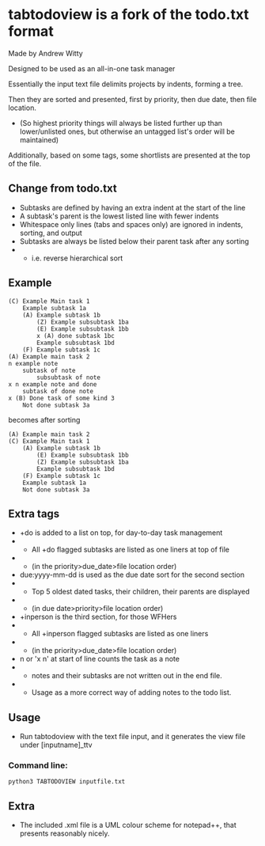 # tabtodoview is a fork of the todo.txt format
Made by Andrew Witty

Designed to be used as an all-in-one task manager

Essentially the input text file delimits projects by indents, forming a tree.

Then they are sorted and presented, first by priority, then due date, then file location.
- (So highest priority things will always be listed further up than lower/unlisted ones, but otherwise an untagged list's order will be maintained)

Additionally, based on some tags, some shortlists are presented at the top of the file.

## Change from todo.txt
- Subtasks are defined by having an extra indent at the start of the line
- A subtask's parent is the lowest listed line with fewer indents
- Whitespace only lines (tabs and spaces only) are ignored in indents, sorting, and output
- Subtasks are always be listed below their parent task after any sorting
- - i.e. reverse hierarchical sort

## Example

    (C) Example Main task 1
    	Example subtask 1a
    	(A) Example subtask 1b
    		(Z) Example subsubtask 1ba
    		(E) Example subsubtask 1bb
			x (A) done subtask 1bc
    		Example subsubtask 1bd
    	(F) Example subtask 1c
    (A) Example main task 2
    n example note
        subtask of note
            subsubtask of note
    x n example note and done
        subtask of done note
    x (B) Done task of some kind 3
        Not done subtask 3a

becomes after sorting

    (A) Example main task 2
    (C) Example Main task 1
    	(A) Example subtask 1b
    		(E) Example subsubtask 1bb
    		(Z) Example subsubtask 1ba
    		Example subsubtask 1bd
    	(F) Example subtask 1c
        Example subtask 1a
        Not done subtask 3a

## Extra tags
- +do is added to a list on top, for day-to-day task management
- - All +do flagged subtasks are listed as one liners at top of file
- - (in the priority>due_date>file location order)
- due:yyyy-mm-dd is used as the due date sort for the second section
- - Top 5 oldest dated tasks, their children, their parents are displayed
- -  (in due date>priority>file location order)
- +inperson is the third section, for those WFHers
- - All +inperson flagged subtasks are listed as one liners
- - (in the priority>due_date>file location order)
- n or 'x n' at start of line counts the task as a note
- - notes and their subtasks are not written out in the end file.
- - Usage as a more correct way of adding notes to the todo list.

## Usage
 - Run tabtodoview with the text file input, and it generates the view file under [inputname]_ttv

### Command line:

    python3 TABTODOVIEW inputfile.txt
	
## Extra
- The included .xml file is a UML colour scheme for notepad++, that presents reasonably nicely.

